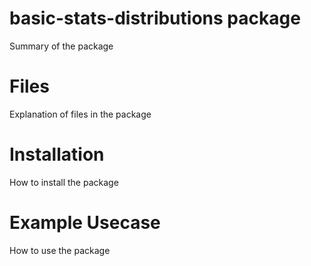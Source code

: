 # basic-stats-distributions package

Summary of the package

# Files

Explanation of files in the package

# Installation

How to install the package

# Example Usecase

How to use the package